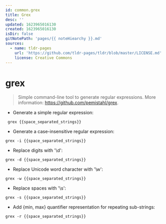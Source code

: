```yaml
---
id: common.grex
title: Grex
desc: ''
updated: 1623965016130
created: 1623965016130
isDir: false
gitNotePath: 'pages/{{ noteHiearchy }}.md'
sources:
  - name: tldr-pages
    url: 'https://github.com/tldr-pages/tldr/blob/master/LICENSE.md'
    license: Creative Commons
---
```

# grex

> Simple command-line tool to generate regular expressions.
> More information: <https://github.com/pemistahl/grex>.

- Generate a simple regular expression:

` grex {{space_separated_strings}}`

- Generate a case-insensitive regular expression:

`grex -i {{space_separated_strings}}`

- Replace digits with '\\d':

`grex -d {{space_separated_strings}}`

- Replace Unicode word character with '\\w':

`grex -w {{space_separated_strings}}`

- Replace spaces with '\\s':

`grex -s {{space_separated_strings}}`

- Add {min, max} quantifier representation for repeating sub-strings:

`grex -r {{space_separated_strings}}`


